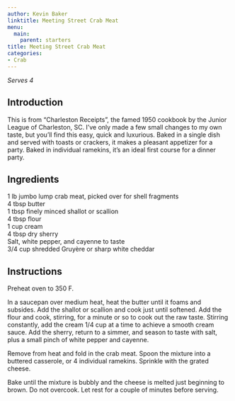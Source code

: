 ```yaml
---
author: Kevin Baker
linktitle: Meeting Street Crab Meat
menu:
  main:
    parent: starters
title: Meeting Street Crab Meat
categories:
- Crab
---
```

*Serves 4*

## Introduction

This is from “Charleston Receipts”, the famed 1950 cookbook by the Junior League of Charleston, SC. I’ve only made a few small changes to my own taste, but you’ll find this easy, quick and luxurious. Baked in a single dish and served with toasts or crackers, it makes a pleasant appetizer for a party. Baked in individual ramekins, it’s an ideal first course for a dinner party.

## Ingredients

<div class="ingredient-list">

1 lb jumbo lump crab meat, picked over for shell fragments  
4 tbsp butter  
1 tbsp finely minced shallot or scallion  
4 tbsp flour  
1 cup cream  
4 tbsp dry sherry  
Salt, white pepper, and cayenne to taste  
3/4 cup shredded Gruyère or sharp white cheddar  

</div>

## Instructions

Preheat oven to 350 F.

In a saucepan over medium heat, heat the butter until it foams and subsides. Add the shallot or scallion and cook just until softened. Add the flour and cook, stirring, for a minute or so to cook out the raw taste. Stirring constantly, add the cream 1/4 cup at a time to achieve a smooth cream sauce. Add the sherry, return to a simmer, and season to taste with salt, plus a small pinch of white pepper and cayenne.

Remove from heat and fold in the crab meat. Spoon the mixture into a buttered casserole, or 4 individual ramekins. Sprinkle with the grated cheese.

Bake until the mixture is bubbly and the cheese is melted just beginning to brown. Do not overcook. Let rest for a couple of minutes before serving.